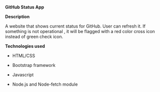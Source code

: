 **GitHub Status App**

**Description**

A website that shows current status for GitHub. User can refresh it. If something is not operational , it will be flagged with a red color cross icon instead of green check icon.

**Technologies used**

- HTML/CSS

- Bootstrap framework

- Javascript

- Node.js and Node-fetch module
